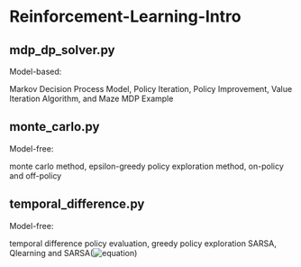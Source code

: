 # Reinforcement-Learning-Intro

## mdp_dp_solver.py
Model-based: 

Markov Decision Process Model, Policy Iteration, Policy Improvement, Value Iteration Algorithm, and Maze MDP Example

## monte_carlo.py
Model-free:

monte carlo method, epsilon-greedy policy exploration method, on-policy and off-policy

## temporal_difference.py
Model-free:

temporal difference policy evaluation, greedy policy exploration
SARSA, Qlearning and SARSA(![equation](http://latex.codecogs.com/gif.latex?\lambda))

